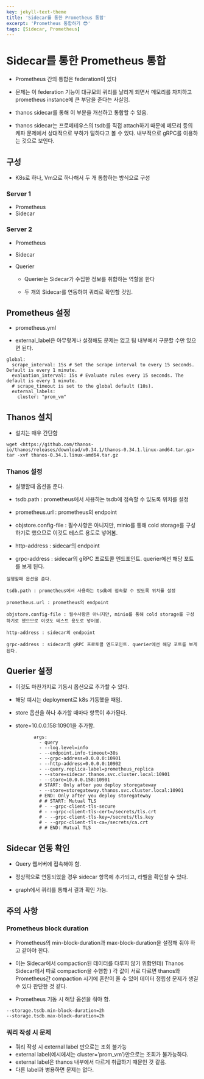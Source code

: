 ```yaml
---
key: jekyll-text-theme
title: 'Sidecar를 통한 Prometheus 통합'
excerpt: 'Prometheus 통합하기 😎'
tags: [Sidecar, Prometheus]
---
```


# Sidecar를 통한 Prometheus 통합

* Prometheus 간의 통합은 federation이 있다

* 문제는 이 federation 기능이 대규모의 쿼리를 날리게 되면서 메모리를 차지하고 prometheus instance에 큰 부담을 준다는 사실임.

* thanos sidecar를 통해 이 부분을 개선하고 통합할 수 있음.

* thanos sidecar는 프로메테우스의 tsdb를 직접 attach하기 때문에 메모리 등의 케파 문제에서 상대적으로 부하가 덜하다고 볼 수 있다. 내부적으로 gRPC를 이용하는 것으로 보인다.

## 구성

* K8s로 하나, Vm으로 하나해서 두 개 통합하는 방식으로 구성

### Server 1

* Prometheus
* Sidecar

### Server 2

* Prometheus

* Sidecar

* Querier

	* Querier는 Sidecar가 수집한 정보를 취합하는 역할을 한다

	* 두 개의 Sidecar를 연동하여 쿼리로 확인할 것임.

## Prometheus 설정

* prometheus.yml

* external_label은 아무렇게나 설정해도 문제는 없고 팀 내부에서 구분할 수만 있으면 된다.

```
global:
  scrape_interval: 15s # Set the scrape interval to every 15 seconds. Default is every 1 minute.
  evaluation_interval: 15s # Evaluate rules every 15 seconds. The default is every 1 minute.
  # scrape_timeout is set to the global default (10s).
  external_labels:
    cluster: "prom_vm"
```

## Thanos 설치

* 설치는 매우 간단함

```
wget <https://github.com/thanos-io/thanos/releases/download/v0.34.1/thanos-0.34.1.linux-amd64.tar.gz>
tar -xvf thanos-0.34.1.linux-amd64.tar.gz
```

### Thanos 설정

* 실행할때 옵션을 준다.

* tsdb.path : prometheus에서 사용하는 tsdb에 접속할 수 있도록 위치를 설정

* prometheus.url : prometheus의 endpoint

* objstore.config-file : 필수사항은 아니지만, minio를 통해 cold storage를 구성하기로 했으므로 이것도 테스트 용도로 넣어봄.

* http-address : sidecar의 endpoint

* grpc-address : sidecar의 gRPC 프로토콜 엔드포인트. querier에선 해당 포트를 보게 된다.

```
실행할때 옵션을 준다.

tsdb.path : prometheus에서 사용하는 tsdb에 접속할 수 있도록 위치를 설정

prometheus.url : prometheus의 endpoint

objstore.config-file : 필수사항은 아니지만, minio를 통해 cold storage를 구성하기로 했으므로 이것도 테스트 용도로 넣어봄.

http-address : sidecar의 endpoint

grpc-address : sidecar의 gRPC 프로토콜 엔드포인트. querier에선 해당 포트를 보게 된다.
```

## Querier 설정

* 이것도 마찬가지로 기동시 옵션으로 추가할 수 있다.

* 해당 예시는 deployment로 k8s 기동했을 때임.

* store 옵션을 하나 추가할 때마다 항목이 추가된다.

* store=10.0.0.158:10901을 추가함.

```
          args:
            - query
            - --log.level=info
            - --endpoint.info-timeout=30s
            - --grpc-address=0.0.0.0:10901
            - --http-address=0.0.0.0:10902
            - --query.replica-label=prometheus_replica
            - --store=sidecar.thanos.svc.cluster.local:10901
            - --store=10.0.0.158:10901
            # START: Only after you deploy storegateway
            - --store=storegateway.thanos.svc.cluster.local:10901
            # END: Only after you deploy storegateway
            # # START: Mutual TLS
            # - --grpc-client-tls-secure
            # - --grpc-client-tls-cert=/secrets/tls.crt
            # - --grpc-client-tls-key=/secrets/tls.key
            # - --grpc-client-tls-ca=/secrets/ca.crt
            # # END: Mutual TLS
```

## Sidecar 연동 확인

* Query 웹서버에 접속해야 함.

* 정상적으로 연동되었을 경우 sidecar 항목에 추가되고, 라벨을 확인할 수 있다.

* graph에서 쿼리를 통해서 결과 확인 가능.


## 주의 사항

### Prometheus block duration

* Prometheus의 min-block-duration과 max-block-duration을 설정해 줘야 하고 같아야 한다.

* 이는 Sidecar에서 compaction된 데이터를 다루지 않기 위함인데( Thanos Sidecar에서 따로 compaction을 수행함 ) 각 값이 서로 다르면 thanos와 Prometheus간 compaction 시기에 혼란이 올 수 있어 데이터 정립성 문제가 생길 수 있다 판단한 것 같다.

* Prometheus 기동 시 해당 옵션을 줘야 함.

```
--storage.tsdb.min-block-duration=2h
--storage.tsdb.max-block-duration=2h
```

### 쿼리 작성 시 문제

* 쿼리 작성 시 external label 만으로는 조회 불가능
* external label(예시에서는 cluster=’prom_vm’)만으로는 조회가 불가능하다.
* external label은 thanos 내부에서 다르게 취급하기 때문인 것 같음.
* 다른 label과 병용하면 문제는 없다.